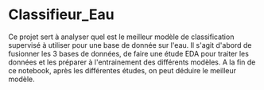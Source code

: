 # Classifieur_Eau

Ce projet sert à analyser quel est le meilleur modèle de classification supervisé à utiliser pour une base de donnée sur l'eau.
Il s'agit d'abord de fusionner les 3 bases de données, de faire une étude EDA pour traiter les données et les préparer à l'entrainement des différents modèles.
A la fin de ce notebook, après les différentes études, on peut déduire le meilleur modèle.

